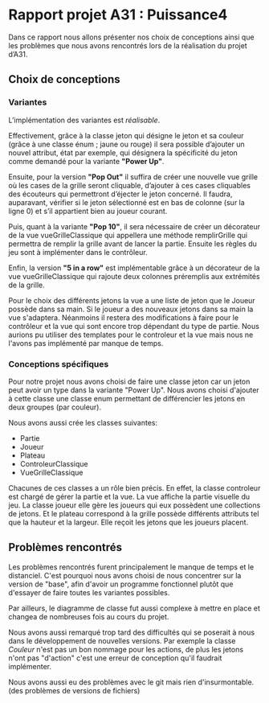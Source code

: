 # Rapport projet A31 : Puissance4

Dans ce rapport nous allons présenter nos choix de conceptions ainsi que les problèmes que nous avons rencontrés lors de la réalisation du projet d’A31.

##  Choix de conceptions

### Variantes

L’implémentation des variantes est _réalisable_. 

Effectivement, grâce à la classe jeton qui désigne le jeton et sa couleur (grâce à une classe énum ; jaune ou rouge) il sera possible d’ajouter un nouvel attribut, état par exemple, qui désignera la spécificité du jeton comme demandé pour la variante __"Power Up"__.

Ensuite, pour la version __"Pop Out"__ il suffira de créer une nouvelle vue grille où les cases de la grille seront cliquable, d’ajouter à ces cases cliquables des écouteurs qui permettront d’éjecter le jeton concerné. Il faudra, auparavant, vérifier si le jeton sélectionné est en bas de colonne (sur la ligne 0) et s’il appartient bien au joueur courant.

Puis, quant à la variante __"Pop 10"__, il sera nécessaire de créer un décorateur de la vue vueGrilleClassique qui appellera une méthode remplirGrille qui permettra de remplir la grille avant de lancer la partie. Ensuite les règles du jeu sont à implémenter dans le contrôleur. 

Enfin, la version __"5 in a row"__ est implémentable grâce à un décorateur de la vue vueGrilleClassique qui rajoute deux colonnes préremplis aux extrémités de la grille.

Pour le choix des différents jetons la vue a une liste de jeton que le Joueur possède dans sa main. Si le joueur a des nouveaux jetons dans sa main la vue s'adaptera.
Néanmoins il restera des modifications à faire pour le contrôleur et la vue qui sont encore trop dépendant du type de partie.
Nous aurions pu utiliser des templates pour le controleur et la vue mais nous ne l'avons pas implémenté par manque de temps.

### Conceptions spécifiques

Pour notre projet nous avons choisi de faire une classe jeton car un jeton peut avoir un type dans la variante "Power Up". Nous avons choisi d'ajouter à cette classe une classe enum permettant de différencier les jetons en deux groupes (par couleur). 

Nous avons aussi crée les classes suivantes:
*   Partie
*   Joueur
*   Plateau
*   ControleurClassique
*   VueGrilleClassique

Chacunes de ces classes a un rôle bien précis. En effet, la classe controleur est chargé de gérer la partie et la vue. La vue affiche la partie visuelle du jeu. La classe joueur elle gère les joueurs qui eux possèdent une collections de jetons. Et le plateau correspond à la grille possède différents attributs tel que la hauteur et la largeur. Elle reçoit les jetons que les joueurs placent.

##  Problèmes rencontrés

Les problèmes rencontrés furent principalement le manque de temps et le distanciel. C'est pourquoi nous avons choisi de nous concentrer sur la version de "base", afin d'avoir un programme fonctionnel plutôt que d'essayer de faire toutes les variantes possibles. 

Par ailleurs, le diagramme de classe fut aussi complexe à mettre en place et changea de nombreuses fois au cours du projet. 

Nous avons aussi remarqué trop tard des difficultés qui se poserait à nous dans le développement de nouvelles versions. Par exemple la classe *Couleur* n'est pas un bon nommage pour les actions, de plus les jetons n'ont pas "d'action" c'est une erreur de conception qu'il faudrait implémenter.

Nous avons aussi eu des problèmes avec le git mais rien d'insurmontable. (des problèmes de versions de fichiers)
